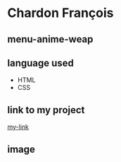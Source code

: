 # Chardon François
## menu-anime-weap

## language used 
- HTML
- CSS

## link to my project
[my-link](https://chardonfrancois.github.io/Weap-menu-anime/)

## image
